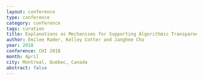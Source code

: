 ```yaml
---
layout: conference
type: conference
category: conference
tags: curation
title: Explanations as Mechanisms for Supporting Algorithmic Transparency
author: Emilee Rader, Kelley Cotter and Janghee Cho
year: 2018
conference: CHI 2018
month: April
city: Montreal, Quebec, Canada
abstract: false
---
```


<!-- file: "security-self-report.pdf"
doi: "10.1145/3025453.3025911"
acmdl: "https://dl.acm.org/citation.cfm?id=3025911" -->
